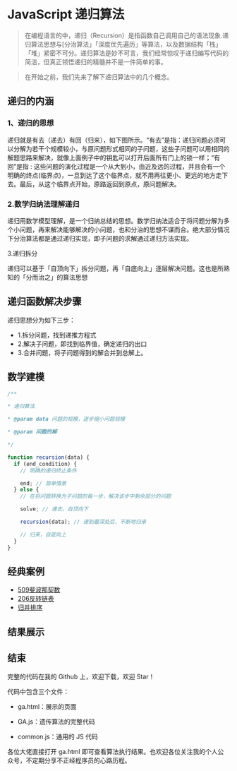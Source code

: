 # JavaScript 递归算法
> 在编程语言的中，递归（Recursion）是指函数自己调用自己的语法现象.递归算法思想与[分治算法」「深度优先遍历」等算法，以及数据结构「栈」「堆」紧密不可分。递归算法是妙不可言，我们经常惊叹于递归编写代码的简洁，但真正领悟递归的精髓并不是一件简单的事。

> 在开始之前，我们先来了解下递归算法中的几个概念。

## 递归的内涵

### 1、递归的思想

递归就是有去（递去）有回（归来），如下图所示。“有去”是指：递归问题必须可以分解为若干个规模较小，与原问题形式相同的子问题，这些子问题可以用相同的解题思路来解决，就像上面例子中的钥匙可以打开后面所有门上的锁一样；“有回”是指 : 这些问题的演化过程是一个从大到小，由近及远的过程，并且会有一个明确的终点(临界点)，一旦到达了这个临界点，就不用再往更小、更远的地方走下去。最后，从这个临界点开始，原路返回到原点，原问题解决。

### 2.数学归纳法理解递归

递归用数学模型理解，是一个归纳总结的思想。数学归纳法适合于将问题分解为多个小问题，再来解决能够解决的小问题，也和分治的思想不谋而合。绝大部分情况下分治算法都是通过递归实现，即子问题的求解通过递归方法实现。

3.递归拆分

递归可以基于「自顶向下」拆分问题，再「自底向上」逐层解决问题。这也是所熟知的「分而治之」的算法思想

## 递归函数解决步骤

递归思想分为如下三步： 
- 1.拆分问题，找到递推方程式 
- 2.解决子问题，即找到临界值，确定递归的出口 
- 3.合并问题，将子问题得到的解合并到总解上。

## 数学建模

```js
/**

* 递归算法

* @param data 问题的规模，逐步缩小问题规模

* @param 问题的解

*/

function recursion(data) {
  if (end_condition) {
    // 明确的递归终止条件

    end; // 简单情景
  } else {
    // 在将问题转换为子问题的每一步，解决该步中剩余部分的问题

    solve; // 递去，自顶向下

    recursion(data); // 递到最深处后，不断地归来

    // 归来，自底向上
  }
}
```

## 经典案例

- [509斐波那契数](assets/doc/509斐波那契数.md)
- [206反转链表](assets/doc/206反转链表.md)
- [归并排序](assets/doc/归并排序.md)


## 结果展示


## 结束

完整的代码在我的 Github 上，欢迎下载，欢迎 Star！

代码中包含三个文件：

- ga.html：展示的页面

- GA.js：遗传算法的完整代码

- common.js：通用的 JS 代码

各位大佬直接打开 ga.html 即可查看算法执行结果。也欢迎各位关注我的个人公众号，不定期分享不正经程序员的心路历程。
